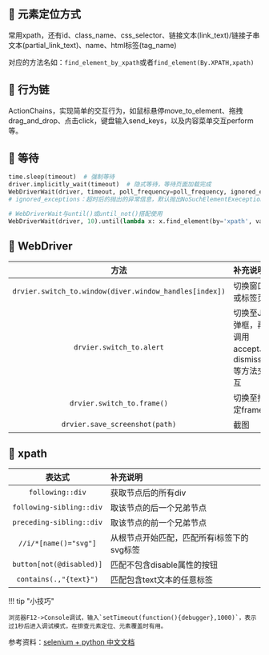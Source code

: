 ## 📌 元素定位方式

常用xpath，还有id、class_name、css_selector、链接文本(link_text)/链接子串文本(partial_link_text)、name、html标签(tag_name)

对应的方法名如：`find_element_by_xpath`或者`find_element(By.XPATH,xpath)`

## 📌 行为链

ActionChains，实现简单的交互行为，如鼠标悬停move_to_element、拖拽drag_and_drop、点击click，键盘输入send_keys，以及内容菜单交互perform等。

## 📌 等待

```python
time.sleep(timeout)  # 强制等待
driver.implicitly_wait(timeout)  # 隐式等待，等待页面加载完成
WebDriverWait(driver, timeout, poll_frequency=poll_frequency, ignored_exceptions=None)  # 显式等待，等待某个元素加载完
# ignored_exceptions：超时后的抛出的异常信息，默认抛出NoSuchElementExeception异常

# WebDriverWait与until()或until_not()搭配使用
WebDriverWait(driver, 10).until(lambda x: x.find_element(by='xpath', value=value), message=f'找不到value元素')
```

## 📌 WebDriver

|                           方法                           | 补充说明                           |
|:------------------------------------------------------:|:-------------------------------|
| `drvier.switch_to.window(diver.window_handles[index])` | 切换窗口或标签页                       |
|                `drvier.switch_to.alert`                | 切换至JS弹框，再调用accept、dismiss等方法交互 |
|               `drvier.switch_to.frame()`               | 切换至指定frame                     |
|             `drvier.save_screenshot(path)`             | 截图                             |

## 📌 xpath

|           表达式            | 补充说明                    |
|:------------------------:|:------------------------|
|     `following::div`     | 获取节点后的所有div             |
| `following-sibling::div` | 取该节点的后一个兄弟节点            |
| `preceding-sibling::div` | 取该节点的前一个兄弟节点            |
|  `//i/*[name()="svg"]`   | 从根节点开始匹配，匹配所有i标签下的svg标签 |
|  `button[not(@disabled)]`   | 匹配不包含disable属性的按钮 |
|  `contains(.,"{text}")`   | 匹配包含text文本的任意标签 |

!!! tip "小技巧"

    浏览器F12->Console调试，输入`setTimeout(function(){debugger},1000)`，表示过1秒后进入调试模式，在排查元素定位、元素覆盖时有用。


参考资料：[selenium + python 中文文档](https://python-selenium-zh.readthedocs.io/zh-cn/latest/)